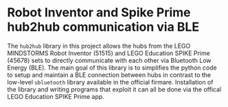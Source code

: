 # Robot Inventor and Spike Prime hub2hub communication via BLE

The `hub2hub` library in this project allows the hubs from the LEGO MINDSTORMS Robot Inventor (51515) and LEGO Education SPIKE Prime (45678) sets to directly communicate with each other via Bluetooth Low Energy (BLE). The main goal of this library is to simplifies the python code to setup and maintain a BLE connection between hubs in contrast to the low-level `ubluetooth` library available in the official firmare. Installation of the library and writing programs that exploit it can all be done via the offical LEGO Education SPIKE Prime app. 

